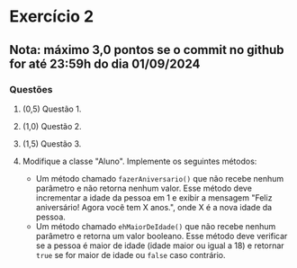 # Exercício 2

## Nota: máximo 3,0 pontos se o commit no github for até 23:59h do dia 01/09/2024

### Questões

1. (0,5) Questão 1.

2. (1,0) Questão 2.

3. (1,5) Questão 3.

4. Modifique a classe "Aluno". Implemente os seguintes métodos:

   - Um método chamado `fazerAniversario()` que não recebe nenhum parâmetro e não retorna nenhum valor. Esse método deve incrementar a idade da pessoa em 1 e exibir a mensagem "Feliz aniversário! Agora você tem X anos.", onde X é a nova idade da pessoa.
   - Um método chamado `ehMaiorDeIdade()` que não recebe nenhum parâmetro e retorna um valor booleano. Esse método deve verificar se a pessoa é maior de idade (idade maior ou igual a 18) e retornar `true` se for maior de idade ou `false` caso contrário.